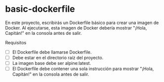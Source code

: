 # basic-dockerfile
En este proyecto, escribirás un Dockerfile básico para crear una imagen de Docker. Al ejecutarse, esta imagen de Docker debería mostrar "¡Hola, Capitán!" en la consola antes de salir.

Requisitos

- [ ] El Dockerfile debe llamarse Dockerfile.
- [ ] Debe estar en el directorio raíz del proyecto.
- [ ] La imagen base debe ser alpine:latest.
- [ ] El Dockerfile debe contener una sola instrucción para mostrar "¡Hola, Capitán!" en la consola antes de salir.
